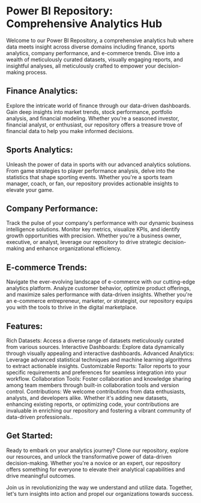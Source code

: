# Power BI Repository: Comprehensive Analytics Hub

Welcome to our Power BI Repository, a comprehensive analytics hub where data meets insight across diverse domains including finance, sports analytics, company performance, and e-commerce trends. Dive into a wealth of meticulously curated datasets, visually engaging reports, and insightful analyses, all meticulously crafted to empower your decision-making process.

## Finance Analytics:
Explore the intricate world of finance through our data-driven dashboards. Gain deep insights into market trends, stock performance, portfolio analysis, and financial modeling. Whether you're a seasoned investor, financial analyst, or enthusiast, our repository offers a treasure trove of financial data to help you make informed decisions.

## Sports Analytics:
Unleash the power of data in sports with our advanced analytics solutions. From game strategies to player performance analysis, delve into the statistics that shape sporting events. Whether you're a sports team manager, coach, or fan, our repository provides actionable insights to elevate your game.

## Company Performance:
Track the pulse of your company's performance with our dynamic business intelligence solutions. Monitor key metrics, visualize KPIs, and identify growth opportunities with precision. Whether you're a business owner, executive, or analyst, leverage our repository to drive strategic decision-making and enhance organizational efficiency.

## E-commerce Trends:
Navigate the ever-evolving landscape of e-commerce with our cutting-edge analytics platform. Analyze customer behavior, optimize product offerings, and maximize sales performance with data-driven insights. Whether you're an e-commerce entrepreneur, marketer, or strategist, our repository equips you with the tools to thrive in the digital marketplace.

## Features:

Rich Datasets: Access a diverse range of datasets meticulously curated from various sources.
Interactive Dashboards: Explore data dynamically through visually appealing and interactive dashboards.
Advanced Analytics: Leverage advanced statistical techniques and machine learning algorithms to extract actionable insights.
Customizable Reports: Tailor reports to your specific requirements and preferences for seamless integration into your workflow.
Collaboration Tools: Foster collaboration and knowledge sharing among team members through built-in collaboration tools and version control.
Contributions:
We welcome contributions from data enthusiasts, analysts, and developers alike. Whether it's adding new datasets, enhancing existing reports, or optimizing code, your contributions are invaluable in enriching our repository and fostering a vibrant community of data-driven professionals..
## Get Started:
Ready to embark on your analytics journey? Clone our repository, explore our resources, and unlock the transformative power of data-driven decision-making. Whether you're a novice or an expert, our repository offers something for everyone to elevate their analytical capabilities and drive meaningful outcomes.

Join us in revolutionizing the way we understand and utilize data. Together, let's turn insights into action and propel our organizations towards success.

